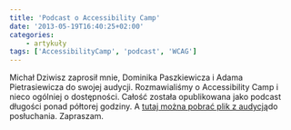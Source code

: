 ```yaml
---
title: 'Podcast o Accessibility Camp'
date: '2013-05-19T16:40:25+02:00'
categories:
    - artykuły
tags: ['AccessibilityCamp', 'podcast', 'WCAG']
---
```


Michał Dziwisz zaprosił mnie, Dominika Paszkiewicza i Adama Pietrasiewicza do swojej audycji. Rozmawialiśmy o Accessibility Camp i nieco ogólniej o dostępności. Całość została opublikowana jako podcast długości ponad półtorej godziny. A [tutaj można pobrać plik z audycją](http://www.tyflopodcast.net/accessibility-camp/)do posłuchania. Zapraszam.
